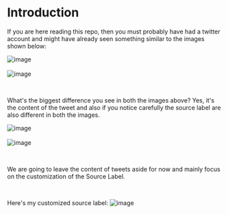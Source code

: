 # Introduction

If you are here reading this repo, then you must probably have had a twitter account and might have already seen something similar to the images shown below:

![image](https://user-images.githubusercontent.com/74541810/136419099-fc498382-6f55-4b32-b761-8d1e26e497a1.png)
<br />
<br />
![image](https://user-images.githubusercontent.com/74541810/136419806-efaf9532-57fd-49a6-883b-df66345c0a57.png)

<br />

What's the biggest difference you see in both the images above? Yes, it's the content of the tweet and also if you notice carefully the source label are also different in both the images.

![image](https://user-images.githubusercontent.com/74541810/136420447-80984d04-04de-43e7-a580-df0e517c5e40.png)
<br />
<br />
![image](https://user-images.githubusercontent.com/74541810/136420545-e1208d8b-836d-4c49-b0b9-b253895dd47f.png)

<br />

We are going to leave the content of tweets aside for now and mainly focus on the customization of the Source Label.

<br />

Here's my customized source label:
![image](https://user-images.githubusercontent.com/74541810/136427516-04578d4a-cd43-40ec-82da-86558864f9f2.png)

